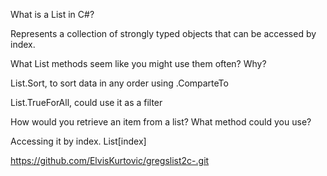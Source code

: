 What is a List in C#?

Represents a collection of strongly typed objects that can be accessed by index.

What List methods seem like you might use them often? Why?

List.Sort, to sort data in any order using .ComparteTo

List.TrueForAll, could use it as a filter

How would you retrieve an item from a list? What method could you use?

Accessing it by index. List[index]



https://github.com/ElvisKurtovic/gregslist2c-.git